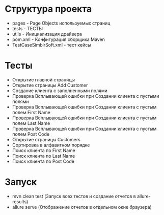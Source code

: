 # Структура проекта

- pages - Page Objects используемых страниц
- tests - ТЕСТЫ
- utils - Инициализация драйвера
- pom.xml - Конфигурация сборщика Maven
- TestCaseSimbirSoft.xml - тест кейсы

# Тесты

- Открытие главной страницы
- Открытие страницы Add Customer
- Создание клиента с заполненными полями
- Проверка Всплывающей ошибки при Создании клиента с пустыми полями
- Проверка Всплывающей ошибки при Создании клиента с пустым полем First Name
- Проверка Всплывающей ошибки при Создании клиента с пустым полем Last Name
- Проверка Всплывающей ошибки при Создании клиента с пустым полем Post Code
- Открытие страницы Customers
- Сортировка в алфавитном порядке
- Поиск клиента по First Name
- Поиск клиента по Last Name
- Поиск клиента по Post Code


# Запуск

- mvn clean test (Запуск всех тестов и создание отчетов в allure-results)
- allure serve (Отображение отчетов в отдельном окне браузера)
